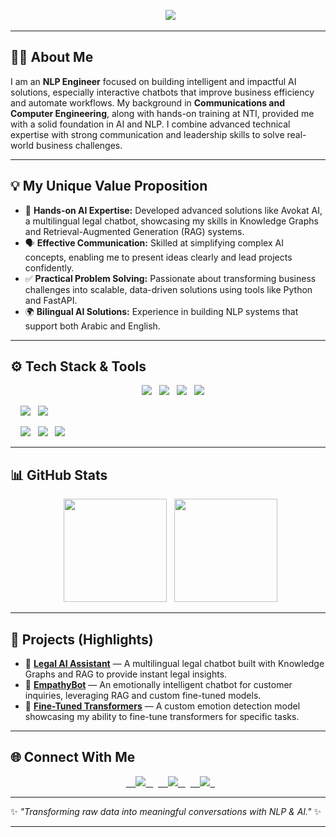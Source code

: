 <p align="center">
  <img src="https://readme-typing-svg.herokuapp.com?size=25&color=36BCF7&center=true&vCenter=true&lines=Hello+👋+I'm+Yousef+Elgohary!;NLP+Engineer+%F0%9F%A4%96;Building+Intelligent+AI+Solutions+🚀" />
</p>

---

## 👨‍💻 About Me

I am an **NLP Engineer** focused on building intelligent and impactful AI solutions, especially interactive chatbots that improve business efficiency and automate workflows. My background in **Communications and Computer Engineering**, along with hands-on training at NTI, provided me with a solid foundation in AI and NLP. I combine advanced technical expertise with strong communication and leadership skills to solve real-world business challenges.

---

## 💡 My Unique Value Proposition

- 🤖 **Hands-on AI Expertise:** Developed advanced solutions like Avokat AI, a multilingual legal chatbot, showcasing my skills in Knowledge Graphs and Retrieval-Augmented Generation (RAG) systems.
- 🗣️ **Effective Communication:** Skilled at simplifying complex AI concepts, enabling me to present ideas clearly and lead projects confidently.
- ✅ **Practical Problem Solving:** Passionate about transforming business challenges into scalable, data-driven solutions using tools like Python and FastAPI.
- 🌍 **Bilingual AI Solutions:** Experience in building NLP systems that support both Arabic and English.

---

## ⚙️ Tech Stack & Tools

<p align="center">
    <img src="https://img.shields.io/badge/Python-3776AB?style=for-the-badge&logo=python&logoColor=white"/>
  <img src="https://img.shields.io/badge/NLP-Transformers-blue?style=for-the-badge"/>
  <img src="https://img.shields.io/badge/Deep%20Learning-PyTorch-EE4C2C?style=for-the-badge&logo=pytorch&logoColor=white"/>
  <img src="https://img.shields.io/badge/HuggingFace-%F0%9F%A4%97-yellow?style=for-the-badge"/>

    <img src="https://img.shields.io/badge/PostgreSQL-316192?style=for-the-badge&logo=postgresql&logoColor=white"/>
  <img src="https://img.shields.io/badge/FAISS-Vector%20DB-green?style=for-the-badge"/>

    <img src="https://img.shields.io/badge/Docker-2496ED?style=for-the-badge&logo=docker&logoColor=white"/>
  <img src="https://img.shields.io/badge/FastAPI-009688?style=for-the-badge&logo=fastapi"/>
  <img src="https://img.shields.io/badge/Streamlit-E43C6D?style=for-the-badge&logo=streamlit&logoColor=white"/>
</p>

---

## 📊 GitHub Stats

<p align="center">
  <img src="https://github-readme-stats.vercel.app/api?username=yousefelgohary&show_icons=true&theme=tokyonight" height="165"/>
  <img src="https://github-readme-streak-stats.herokuapp.com/?user=yousefelgohary&theme=tokyonight" height="165"/>
</p>

---

## 🚀 Projects (Highlights)

- 🤖 **[Legal AI Assistant](https://github.com/yousefelgohary/Avokat-AI)** — A multilingual legal chatbot built with Knowledge Graphs and RAG to provide instant legal insights.
- 💬 **[EmpathyBot](https://github.com/yousefelgohary/empathy-bot)** — An emotionally intelligent chatbot for customer inquiries, leveraging RAG and custom fine-tuned models.
- 🎯 **[Fine-Tuned Transformers](https://github.com/yousefelgohary/fine-tune-transformers)** — A custom emotion detection model showcasing my ability to fine-tune transformers for specific tasks.

---

## 🌐 Connect With Me

<p align="center">
  <a href="https://linkedin.com/in/yousefelgohary" target="_blank">
    <img src="https://img.shields.io/badge/LinkedIn-0e76a8?style=for-the-badge&logo=linkedin&logoColor=white"/>
  </a>
  <a href="mailto:yusufaljawhari@gmail.com" target="_blank">
    <img src="https://img.shields.io/badge/Gmail-D14836?style=for-the-badge&logo=gmail&logoColor=white"/>
  </a>
  <a href="https://github.com/yousefelgohary" target="_blank">
    <img src="https://img.shields.io/badge/GitHub-333333?style=for-the-badge&logo=github&logoColor=white"/>
  </a>
</p>

---

✨ *"Transforming raw data into meaningful conversations with NLP & AI."* ✨

---
